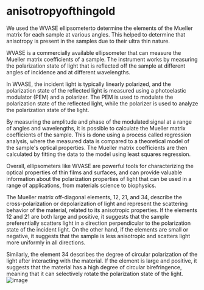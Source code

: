 # anisotropyofthingold

We used the WVASE ellipsometerto determine the elements of the Mueller matrix for each sample at various angles. This helped to determine that anisotropy is present in the samples due to their ultra thin nature.

WVASE is a commercially available ellipsometer that can measure the Mueller matrix coefficients of a sample. The instrument works by measuring the polarization state of light that is reflected off the sample at different angles of incidence and at different wavelengths.

In WVASE, the incident light is typically linearly polarized, and the polarization state of the reflected light is measured using a photoelastic modulator (PEM) and a polarizer. The PEM is used to modulate the polarization state of the reflected light, while the polarizer is used to analyze the polarization state of the light.

By measuring the amplitude and phase of the modulated signal at a range of angles and wavelengths, it is possible to calculate the Mueller matrix coefficients of the sample. This is done using a process called regression analysis, where the measured data is compared to a theoretical model of the sample's optical properties. The Mueller matrix coefficients are then calculated by fitting the data to the model using least squares regression.

Overall, ellipsometers like WVASE are powerful tools for characterizing the optical properties of thin films and surfaces, and can provide valuable information about the polarization properties of light that can be used in a range of applications, from materials science to biophysics.

The Mueller matrix off-diagonal elements, 12, 21, and 34, describe the cross-polarization or depolarization of light and represent the scattering behavior of the material, related to its anisotropic properties. If the elements 12 and 21 are both large and positive, it suggests that the sample preferentially scatters light in a direction perpendicular to the polarization state of the incident light. On the other hand, if the elements are small or negative, it suggests that the sample is less anisotropic and scatters light more uniformly in all directions.

Similarly, the element 34 describes the degree of circular polarization of the light after interacting with the material. If the element is large and positive, it suggests that the material has a high degree of circular birefringence, meaning that it can selectively rotate the polarization state of the light.
![image](https://user-images.githubusercontent.com/74453690/226002431-d336b823-aa8f-495a-9527-adcc6883c9b4.png)
